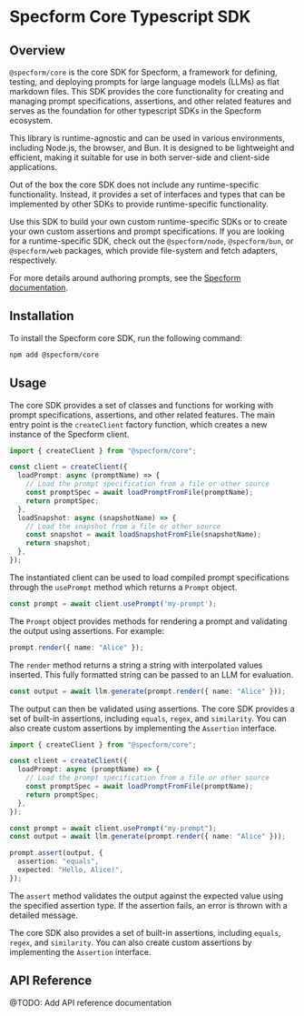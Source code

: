 # Specform Core Typescript SDK

## Overview

`@specform/core` is the core SDK for Specform, a framework for defining, testing, and deploying prompts for large language models (LLMs) as flat markdown files. This SDK provides the core functionality for creating and managing prompt specifications, assertions, and other related features and serves as the foundation for other typescript SDKs in the Specform ecosystem.

This library is runtime-agnostic and can be used in various environments, including Node.js, the browser, and Bun. It is designed to be lightweight and efficient, making it suitable for use in both server-side and client-side applications.

Out of the box the core SDK does not include any runtime-specific functionality. Instead, it provides a set of interfaces and types that can be implemented by other SDKs to provide runtime-specific functionality.

Use this SDK to build your own custom runtime-specific SDKs or to create your own custom assertions and prompt specifications. If you are looking for a runtime-specific SDK, check out the `@specform/node`, `@specform/bun`, or `@specform/web` packages, which provide file-system and fetch adapters, respectively.

For more details around authoring prompts, see the [Specform documentation](https://github.com/specform/specform).

## Installation

To install the Specform core SDK, run the following command:

```bash
npm add @specform/core
```

## Usage

The core SDK provides a set of classes and functions for working with prompt specifications, assertions, and other related features. The main entry point is the `createClient` factory function, which creates a new instance of the Specform client.

```typescript
import { createClient } from "@specform/core";

const client = createClient({
  loadPrompt: async (promptName) => {
    // Load the prompt specification from a file or other source
    const promptSpec = await loadPromptFromFile(promptName);
    return promptSpec;
  },
  loadSnapshot: async (snapshotName) => {
    // Load the snapshot from a file or other source
    const snapshot = await loadSnapshotFromFile(snapshotName);
    return snapshot;
  },
});
```

The instantiated client can be used to load compiled prompt specifications through the `usePrompt` method which returns a `Prompt` object.

```typescript
const prompt = await client.usePrompt('my-prompt');
```

The `Prompt` object provides methods for rendering a prompt and validating the output using assertions. For example:

```typescript
prompt.render({ name: "Alice" });
```

The `render` method returns a string a string with interpolated values inserted. This fully formatted string can be passed to an LLM for evaluation.

```typescript
const output = await llm.generate(prompt.render({ name: "Alice" }));
```

The output can then be validated using assertions. The core SDK provides a set of built-in assertions, including `equals`, `regex`, and `similarity`. You can also create custom assertions by implementing the `Assertion` interface.

```typescript
import { createClient } from "@specform/core";

const client = createClient({
  loadPrompt: async (promptName) => {
    // Load the prompt specification from a file or other source
    const promptSpec = await loadPromptFromFile(promptName);
    return promptSpec;
  },
});

const prompt = await client.usePrompt("my-prompt");
const output = await llm.generate(prompt.render({ name: "Alice" }));

prompt.assert(output, {
  assertion: "equals",
  expected: "Hello, Alice!",
});
```

The `assert` method validates the output against the expected value using the specified assertion type. If the assertion fails, an error is thrown with a detailed message.

The core SDK also provides a set of built-in assertions, including `equals`, `regex`, and `similarity`. You can also create custom assertions by implementing the `Assertion` interface.

## API Reference

@TODO: Add API reference documentation

